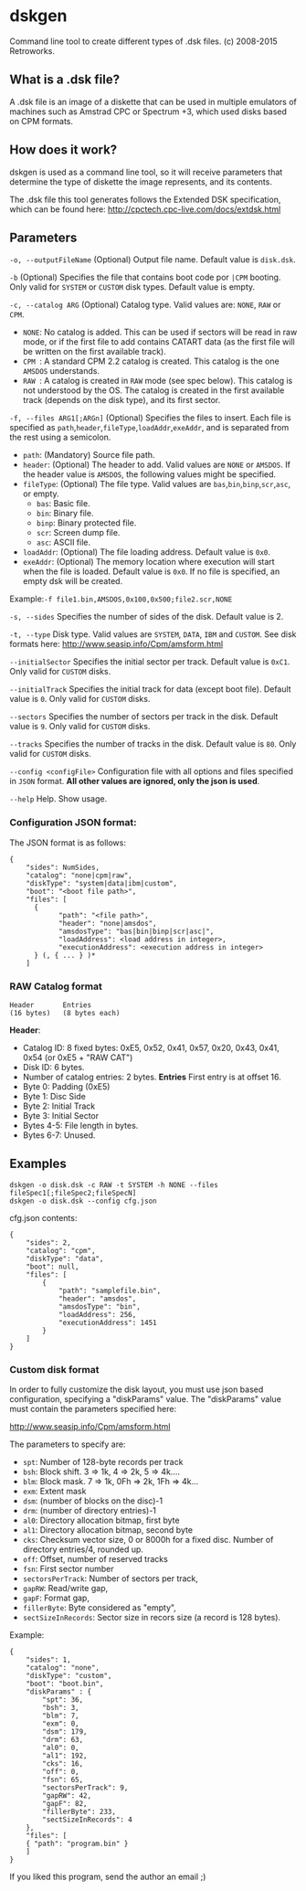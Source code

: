 # dskgen
Command line tool to create different types of .dsk files. (c) 2008-2015 Retroworks.

## What is a .dsk file?
A .dsk file is an image of a diskette that can be used in multiple emulators of machines such as Amstrad CPC or Spectrum +3, which used disks based on CPM formats.

## How does it work?
dskgen is used as a command line tool, so it will receive parameters that determine the type of diskette the image represents, and its contents.

The .dsk file this tool generates follows the Extended DSK specification, which can be found here:
http://cpctech.cpc-live.com/docs/extdsk.html

## Parameters

`-o, --outputFileName`
(Optional) Output file name. Default value is `disk.dsk`.

`-b`
(Optional) Specifies the file that contains boot code por `|CPM` booting. Only valid for `SYSTEM` or `CUSTOM` disk types. Default value is empty.

`-c, --catalog ARG`
(Optional) Catalog type. Valid values are: `NONE`, `RAW` or `CPM`.
* `NONE`: No catalog is added. This can be used if sectors will be read in raw mode, or if the first file to add contains CATART data (as the first file will be written on the first available track).
* `CPM `: A standard CPM 2.2 catalog is created. This catalog is the one `AMSDOS` understands.
* `RAW `: A catalog is created in `RAW` mode (see spec below). This catalog is not understood by the OS. The catalog is created in the first available track (depends on the disk type), and its first sector.

`-f, --files ARG1[;ARGn]`
(Optional) Specifies the files to insert. Each file is specified as `path`,`header`,`fileType`,`loadAddr`,`exeAddr`, and is separated from the rest using a semicolon.
* `path`: (Mandatory) Source file path.
* `header`: (Optional) The header to add. Valid values are `NONE` or `AMSDOS`. If the header value is `AMSDOS`, the following values might be specified.
* `fileType`: (Optional) The file type. Valid values are `bas`,`bin`,`binp`,`scr`,`asc`, or empty.
  * `bas`: Basic file.
  * `bin`: Binary file.
  * `binp`: Binary protected file.
  * `scr`: Screen dump file.
  * `asc`: ASCII file.
* `loadAddr`: (Optional) The file loading address. Default value is `0x0`.
* `exeAddr`: (Optional) The memory location where execution will start when the file is loaded. Default value is `0x0`.
If no file is specified, an empty dsk will be created.

Example:`-f file1.bin,AMSDOS,0x100,0x500;file2.scr,NONE`

`-s, --sides`
Specifies the number of sides of the disk. Default value is 2.

`-t, --type`
Disk type. Valid values are `SYSTEM`, `DATA`, `IBM` and `CUSTOM`. See disk formats here: http://www.seasip.info/Cpm/amsform.html

`--initialSector`
Specifies the initial sector per track. Default value is `0xC1`. Only valid for `CUSTOM` disks.

`--initialTrack`
Specifies the initial track for data (except boot file). Default value is `0`. Only valid for `CUSTOM` disks.

`--sectors`
Specifies the number of sectors per track in the disk. Default value is `9`. Only valid for `CUSTOM` disks.

`--tracks`
Specifies the number of tracks in the disk. Default value is `80`. Only valid for `CUSTOM` disks.

`--config <configFile>`
Configuration file with all options and files specified in `JSON` format. **All other values are ignored, only the json is used**.

`--help`
Help. Show usage.

### Configuration JSON format:

The JSON format is as follows:

```
{
    "sides": NumSides,
    "catalog": "none|cpm|raw",
    "diskType": "system|data|ibm|custom",
    "boot": "<boot file path>",
    "files": [
      {
            "path": "<file path>",
            "header": "none|amsdos",
            "amsdosType": "bas|bin|binp|scr|asc|",
            "loadAddress": <load address in integer>,
            "executionAddress": <execution address in integer>
      } (, { ... } )*
    ]
```

### RAW Catalog format

```
Header       Entries
(16 bytes)   (8 bytes each)
```

**Header**:
* Catalog ID: 8 fixed bytes: 0xE5, 0x52, 0x41, 0x57, 0x20, 0x43, 0x41, 0x54 (or 0xE5 + "RAW CAT")
* Disk ID: 6 bytes.
* Number of catalog entries: 2 bytes.
**Entries**
First entry is at offset 16.
* Byte 0: Padding (0xE5)
* Byte 1: Disc Side
* Byte 2: Initial Track
* Byte 3: Initial Sector
* Bytes 4-5: File length in bytes.
* Bytes 6-7: Unused.

## Examples

```
dskgen -o disk.dsk -c RAW -t SYSTEM -h NONE --files fileSpec1[;fileSpec2;fileSpecN]
dskgen -o disk.dsk --config cfg.json
```

cfg.json contents:

```
{
    "sides": 2,
    "catalog": "cpm",
    "diskType": "data",
    "boot": null,
    "files": [
        {
            "path": "samplefile.bin",
            "header": "amsdos",
            "amsdosType": "bin",
            "loadAddress": 256,
            "executionAddress": 1451
        }
    ]
}
```

### Custom disk format

In order to fully customize the disk layout, you must use json based configuration, specifying a "diskParams" value. The "diskParams" value must contain the parameters specified here:

http://www.seasip.info/Cpm/amsform.html

The parameters to specify are:

* `spt`:	Number of 128-byte records per track
* `bsh`:	Block shift. 3 => 1k, 4 => 2k, 5 => 4k....
* `blm`:	Block mask. 7 => 1k, 0Fh => 2k, 1Fh => 4k...
* `exm`:	Extent mask
* `dsm`: (number of blocks on the disc)-1
* `drm`:	(number of directory entries)-1
* `al0`:	Directory allocation bitmap, first byte
* `al1`:	Directory allocation bitmap, second byte
* `cks`:	Checksum vector size, 0 or 8000h for a fixed disc. Number of directory entries/4, rounded up.
* `off`:	Offset, number of reserved tracks
* `fsn`:	First sector number
* `sectorsPerTrack`: Number of sectors per track,
* `gapRW`: Read/write gap,
* `gapF`: Format gap,
* `fillerByte`: Byte considered as "empty",
* `sectSizeInRecords`: Sector size in recors size (a record is 128 bytes).

Example:

```
{
    "sides": 1,
    "catalog": "none",
    "diskType": "custom",
    "boot": "boot.bin",
    "diskParams" : {
        "spt": 36,
        "bsh": 3,
        "blm": 7,
        "exm": 0,
        "dsm": 179,
        "drm": 63,
        "al0": 0,
        "al1": 192,
        "cks": 16,
        "off": 0,
        "fsn": 65,
        "sectorsPerTrack": 9,
        "gapRW": 42,
        "gapF": 82,
        "fillerByte": 233,
        "sectSizeInRecords": 4
    },
    "files": [
    { "path": "program.bin" }
    ]
}
```
If you liked this program, send the author an email ;)
